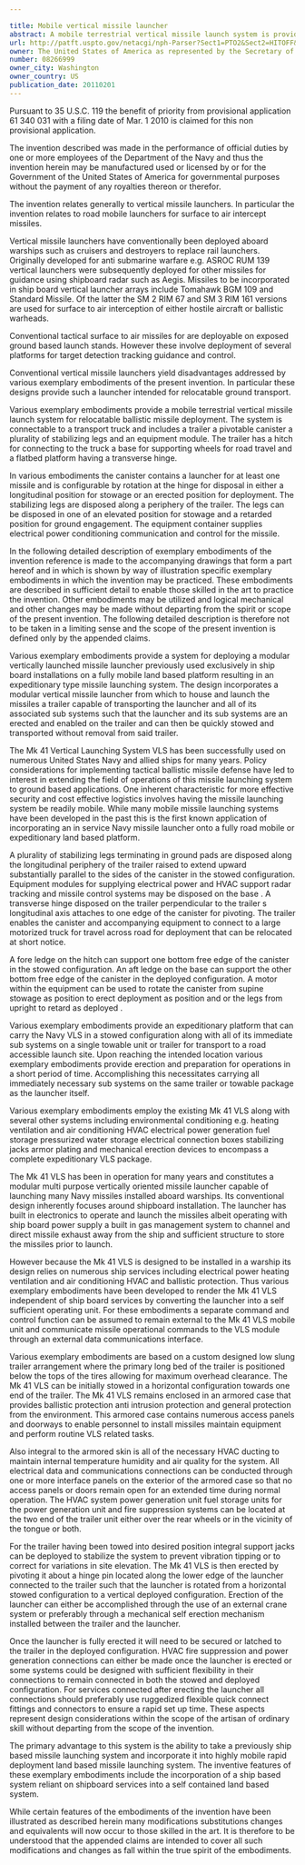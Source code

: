 ```yaml
---

title: Mobile vertical missile launcher
abstract: A mobile terrestrial vertical missile launch system is provided for relocatable ballistic missile deployment. The system is connectable to a transport truck and includes a trailer, a pivotable canister, a plurality of stabilizing legs, and an equipment module. The trailer has a hitch for connecting to the truck, a base for supporting wheels for road travel, and a flatbed platform having a transverse hinge. The canister contains launcher for at least one missile and is configurable by rotation at the hinge for disposal in either a longitudinal position for stowage or an erected position for deployment. The stabilizing legs are disposed along a periphery of the trailer. The legs can be disposed in one of an elevated position for stowage and a retarded position for ground engagement. The equipment container supplies electrical power, environmental conditioning, tracking, communication and control for the missile.
url: http://patft.uspto.gov/netacgi/nph-Parser?Sect1=PTO2&Sect2=HITOFF&p=1&u=%2Fnetahtml%2FPTO%2Fsearch-adv.htm&r=1&f=G&l=50&d=PALL&S1=08266999&OS=08266999&RS=08266999
owner: The United States of America as represented by the Secretary of the Navy
number: 08266999
owner_city: Washington
owner_country: US
publication_date: 20110201
---
```

Pursuant to 35 U.S.C. 119 the benefit of priority from provisional application 61 340 031 with a filing date of Mar. 1 2010 is claimed for this non provisional application.

The invention described was made in the performance of official duties by one or more employees of the Department of the Navy and thus the invention herein may be manufactured used or licensed by or for the Government of the United States of America for governmental purposes without the payment of any royalties thereon or therefor.

The invention relates generally to vertical missile launchers. In particular the invention relates to road mobile launchers for surface to air intercept missiles.

Vertical missile launchers have conventionally been deployed aboard warships such as cruisers and destroyers to replace rail launchers. Originally developed for anti submarine warfare e.g. ASROC RUM 139 vertical launchers were subsequently deployed for other missiles for guidance using shipboard radar such as Aegis. Missiles to be incorporated in ship board vertical launcher arrays include Tomahawk BGM 109 and Standard Missile. Of the latter the SM 2 RIM 67 and SM 3 RIM 161 versions are used for surface to air interception of either hostile aircraft or ballistic warheads.

Conventional tactical surface to air missiles for are deployable on exposed ground based launch stands. However these involve deployment of several platforms for target detection tracking guidance and control.

Conventional vertical missile launchers yield disadvantages addressed by various exemplary embodiments of the present invention. In particular these designs provide such a launcher intended for relocatable ground transport.

Various exemplary embodiments provide a mobile terrestrial vertical missile launch system for relocatable ballistic missile deployment. The system is connectable to a transport truck and includes a trailer a pivotable canister a plurality of stabilizing legs and an equipment module. The trailer has a hitch for connecting to the truck a base for supporting wheels for road travel and a flatbed platform having a transverse hinge.

In various embodiments the canister contains a launcher for at least one missile and is configurable by rotation at the hinge for disposal in either a longitudinal position for stowage or an erected position for deployment. The stabilizing legs are disposed along a periphery of the trailer. The legs can be disposed in one of an elevated position for stowage and a retarded position for ground engagement. The equipment container supplies electrical power conditioning communication and control for the missile.

In the following detailed description of exemplary embodiments of the invention reference is made to the accompanying drawings that form a part hereof and in which is shown by way of illustration specific exemplary embodiments in which the invention may be practiced. These embodiments are described in sufficient detail to enable those skilled in the art to practice the invention. Other embodiments may be utilized and logical mechanical and other changes may be made without departing from the spirit or scope of the present invention. The following detailed description is therefore not to be taken in a limiting sense and the scope of the present invention is defined only by the appended claims.

Various exemplary embodiments provide a system for deploying a modular vertically launched missile launcher previously used exclusively in ship board installations on a fully mobile land based platform resulting in an expeditionary type missile launching system. The design incorporates a modular vertical missile launcher from which to house and launch the missiles a trailer capable of transporting the launcher and all of its associated sub systems such that the launcher and its sub systems are an erected and enabled on the trailer and can then be quickly stowed and transported without removal from said trailer.

The Mk 41 Vertical Launching System VLS has been successfully used on numerous United States Navy and allied ships for many years. Policy considerations for implementing tactical ballistic missile defense have led to interest in extending the field of operations of this missile launching system to ground based applications. One inherent characteristic for more effective security and cost effective logistics involves having the missile launching system be readily mobile. While many mobile missile launching systems have been developed in the past this is the first known application of incorporating an in service Navy missile launcher onto a fully road mobile or expeditionary land based platform.

A plurality of stabilizing legs terminating in ground pads are disposed along the longitudinal periphery of the trailer raised to extend upward substantially parallel to the sides of the canister in the stowed configuration. Equipment modules for supplying electrical power and HVAC support radar tracking and missile control systems may be disposed on the base . A transverse hinge disposed on the trailer perpendicular to the trailer s longitudinal axis attaches to one edge of the canister for pivoting. The trailer enables the canister and accompanying equipment to connect to a large motorized truck for travel across road for deployment that can be relocated at short notice.

A fore ledge on the hitch can support one bottom free edge of the canister in the stowed configuration. An aft ledge on the base can support the other bottom free edge of the canister in the deployed configuration. A motor within the equipment can be used to rotate the canister from supine stowage as position to erect deployment as position and or the legs from upright to retard as deployed .

Various exemplary embodiments provide an expeditionary platform that can carry the Navy VLS in a stowed configuration along with all of its immediate sub systems on a single towable unit or trailer for transport to a road accessible launch site. Upon reaching the intended location various exemplary embodiments provide erection and preparation for operations in a short period of time. Accomplishing this necessitates carrying all immediately necessary sub systems on the same trailer or towable package as the launcher itself.

Various exemplary embodiments employ the existing Mk 41 VLS along with several other systems including environmental conditioning e.g. heating ventilation and air conditioning HVAC electrical power generation fuel storage pressurized water storage electrical connection boxes stabilizing jacks armor plating and mechanical erection devices to encompass a complete expeditionary VLS package.

The Mk 41 VLS has been in operation for many years and constitutes a modular multi purpose vertically oriented missile launcher capable of launching many Navy missiles installed aboard warships. Its conventional design inherently focuses around shipboard installation. The launcher has built in electronics to operate and launch the missiles albeit operating with ship board power supply a built in gas management system to channel and direct missile exhaust away from the ship and sufficient structure to store the missiles prior to launch.

However because the Mk 41 VLS is designed to be installed in a warship its design relies on numerous ship services including electrical power heating ventilation and air conditioning HVAC and ballistic protection. Thus various exemplary embodiments have been developed to render the Mk 41 VLS independent of ship board services by converting the launcher into a self sufficient operating unit. For these embodiments a separate command and control function can be assumed to remain external to the Mk 41 VLS mobile unit and communicate missile operational commands to the VLS module through an external data communications interface.

Various exemplary embodiments are based on a custom designed low slung trailer arrangement where the primary long bed of the trailer is positioned below the tops of the tires allowing for maximum overhead clearance. The Mk 41 VLS can be initially stowed in a horizontal configuration towards one end of the trailer. The Mk 41 VLS remains enclosed in an armored case that provides ballistic protection anti intrusion protection and general protection from the environment. This armored case contains numerous access panels and doorways to enable personnel to install missiles maintain equipment and perform routine VLS related tasks.

Also integral to the armored skin is all of the necessary HVAC ducting to maintain internal temperature humidity and air quality for the system. All electrical data and communications connections can be conducted through one or more interface panels on the exterior of the armored case so that no access panels or doors remain open for an extended time during normal operation. The HVAC system power generation unit fuel storage units for the power generation unit and fire suppression systems can be located at the two end of the trailer unit either over the rear wheels or in the vicinity of the tongue or both.

For the trailer having been towed into desired position integral support jacks can be deployed to stabilize the system to prevent vibration tipping or to correct for variations in site elevation. The Mk 41 VLS is then erected by pivoting it about a hinge pin located along the lower edge of the launcher connected to the trailer such that the launcher is rotated from a horizontal stowed configuration to a vertical deployed configuration. Erection of the launcher can either be accomplished through the use of an external crane system or preferably through a mechanical self erection mechanism installed between the trailer and the launcher.

Once the launcher is fully erected it will need to be secured or latched to the trailer in the deployed configuration. HVAC fire suppression and power generation connections can either be made once the launcher is erected or some systems could be designed with sufficient flexibility in their connections to remain connected in both the stowed and deployed configuration. For services connected after erecting the launcher all connections should preferably use ruggedized flexible quick connect fittings and connectors to ensure a rapid set up time. These aspects represent design considerations within the scope of the artisan of ordinary skill without departing from the scope of the invention.

The primary advantage to this system is the ability to take a previously ship based missile launching system and incorporate it into highly mobile rapid deployment land based missile launching system. The inventive features of these exemplary embodiments include the incorporation of a ship based system reliant on shipboard services into a self contained land based system.

While certain features of the embodiments of the invention have been illustrated as described herein many modifications substitutions changes and equivalents will now occur to those skilled in the art. It is therefore to be understood that the appended claims are intended to cover all such modifications and changes as fall within the true spirit of the embodiments.

